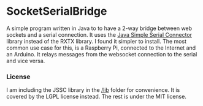 # SocketSerialBridge
A simple program written in Java to to have a 2-way bridge between web sockets and a serial connection. It uses the [Java Simple Serial Connector](https://code.google.com/archive/p/java-simple-serial-connector/) library instead of the RXTX library. I found it simpler to install. The most common use case for this, is a Raspberry Pi, connected to the Internet and an Arduino. It relays messages from the websocket connection to the serial and vice versa.


### License
I am including the JSSC library in the [/lib](lib) folder for convenience. It is covered by the LGPL license instead. The rest is under the MIT license.
